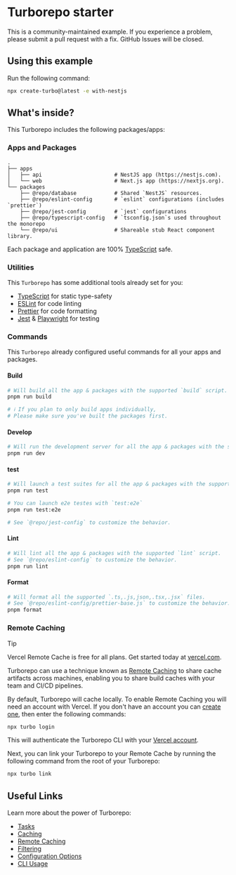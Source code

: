 # Turborepo starter

This is a community-maintained example. If you experience a problem, please submit a pull request with a fix. GitHub Issues will be closed.

## Using this example

Run the following command:

```bash
npx create-turbo@latest -e with-nestjs
```

## What's inside?

This Turborepo includes the following packages/apps:

### Apps and Packages

    .
    ├── apps
    │   ├── api                       # NestJS app (https://nestjs.com).
    │   └── web                       # Next.js app (https://nextjs.org).
    └── packages
        ├── @repo/database            # Shared `NestJS` resources.
        ├── @repo/eslint-config       # `eslint` configurations (includes `prettier`)
        ├── @repo/jest-config         # `jest` configurations
        ├── @repo/typescript-config   # `tsconfig.json`s used throughout the monorepo
        └── @repo/ui                  # Shareable stub React component library.

Each package and application are 100% [TypeScript](https://www.typescriptlang.org/) safe.

### Utilities

This `Turborepo` has some additional tools already set for you:

- [TypeScript](https://www.typescriptlang.org/) for static type-safety
- [ESLint](https://eslint.org/) for code linting
- [Prettier](https://prettier.io) for code formatting
- [Jest](https://prettier.io) & [Playwright](https://playwright.dev/) for testing

### Commands

This `Turborepo` already configured useful commands for all your apps and packages.

#### Build

```bash
# Will build all the app & packages with the supported `build` script.
pnpm run build

# ℹ️ If you plan to only build apps individually,
# Please make sure you've built the packages first.
```

#### Develop

```bash
# Will run the development server for all the app & packages with the supported `dev` script.
pnpm run dev
```

#### test

```bash
# Will launch a test suites for all the app & packages with the supported `test` script.
pnpm run test

# You can launch e2e testes with `test:e2e`
pnpm run test:e2e

# See `@repo/jest-config` to customize the behavior.
```

#### Lint

```bash
# Will lint all the app & packages with the supported `lint` script.
# See `@repo/eslint-config` to customize the behavior.
pnpm run lint
```

#### Format

```bash
# Will format all the supported `.ts,.js,json,.tsx,.jsx` files.
# See `@repo/eslint-config/prettier-base.js` to customize the behavior.
pnpm format
```

### Remote Caching

> [!TIP]
> Vercel Remote Cache is free for all plans. Get started today at [vercel.com](https://vercel.com/signup?/signup?utm_source=remote-cache-sdk&utm_campaign=free_remote_cache).

Turborepo can use a technique known as [Remote Caching](https://turborepo.com/docs/core-concepts/remote-caching) to share cache artifacts across machines, enabling you to share build caches with your team and CI/CD pipelines.

By default, Turborepo will cache locally. To enable Remote Caching you will need an account with Vercel. If you don't have an account you can [create one](https://vercel.com/signup?utm_source=turborepo-examples), then enter the following commands:

```bash
npx turbo login
```

This will authenticate the Turborepo CLI with your [Vercel account](https://vercel.com/docs/concepts/personal-accounts/overview).

Next, you can link your Turborepo to your Remote Cache by running the following command from the root of your Turborepo:

```bash
npx turbo link
```

## Useful Links

Learn more about the power of Turborepo:

- [Tasks](https://turborepo.com/docs/crafting-your-repository/running-tasks)
- [Caching](https://turborepo.com/docs/crafting-your-repository/caching)
- [Remote Caching](https://turborepo.com/docs/core-concepts/remote-caching)
- [Filtering](https://turborepo.com/docs/crafting-your-repository/running-tasks#using-filters)
- [Configuration Options](https://turborepo.com/docs/reference/configuration)
- [CLI Usage](https://turborepo.com/docs/reference/command-line-reference)
